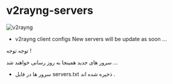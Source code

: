 # v2rayng-servers

![v2rayng](https://user-images.githubusercontent.com/110351988/199769941-7fe42ecd-2bc2-4a9c-9302-fac5d4050530.png)
- v2rayng client configs 
New servers will be update as soon ...

توجه توجه !

سرور های جدید همینجا به روز رسانی خواهند شد ...
 - سرور ها در فایل servers.txt ذخیره شده اند . 
